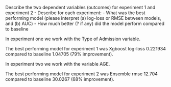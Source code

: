Describe the two dependent variables (outcomes) for experiment 1 and experiment 2 
    - Describe for each experiment: 
        - What was the best performing model (please interpret (a) log-loss or RMSE between models, and (b) AUC) 
        - How much better (? if any) did the model perform compared to baseline


In experiment one we work with the Type of Admission variable. 

The best performing model for experiment 1 was Xgboost log-loss 0.221934
compared to baseline 1.04705 (79% improvement).

In experiment two we work with the variable AGE.

The best performing model for experiment 2 was Ensemble rmse 12.704 
compared to baseline 30.0267 (68% improvement).